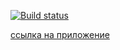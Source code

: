 [![Build status](https://ci.appveyor.com/api/projects/status/5n5s3f1na22ehtxo?svg=true)](https://ci.appveyor.com/project/Yushkevich-A-A/top-tasks)

[ссылка на приложение](https://yushkevich-a-a.github.io/top_tasks/)